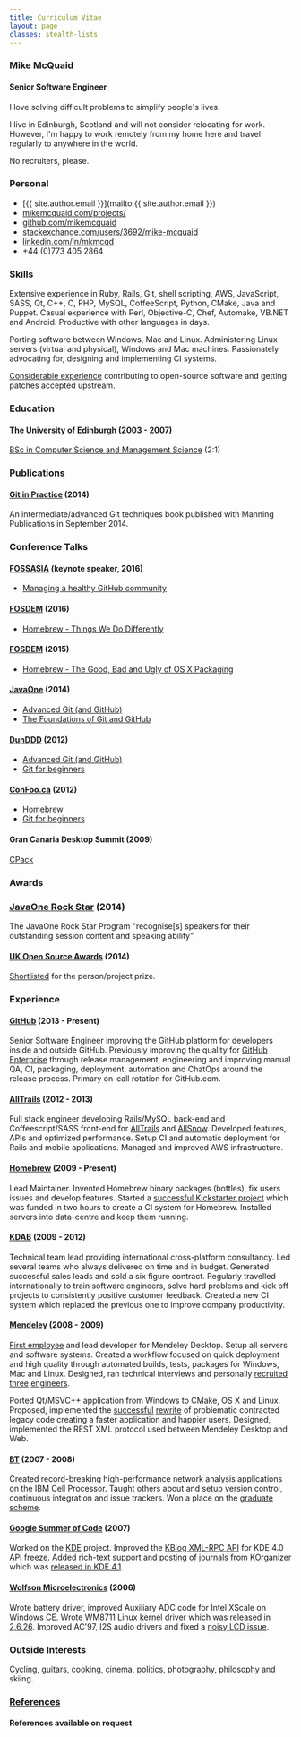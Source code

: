 ```yaml
---
title: Curriculum Vitae
layout: page
classes: stealth-lists
---
```

### Mike McQuaid

#### Senior Software Engineer
I love solving difficult problems to simplify people's lives.

I live in Edinburgh, Scotland and will not consider relocating for work. However, I'm happy to work remotely from my home here and travel regularly to anywhere in the world.

No recruiters, please.

### Personal
* [{{ site.author.email }}](mailto:{{ site.author.email }})
* [mikemcquaid.com/projects/](http://mikemcquaid.com/projects/)
* [github.com/mikemcquaid](https://github.com/mikemcquaid)
* [stackexchange.com/users/3692/mike-mcquaid](http://stackexchange.com/users/3692/mike-mcquaid)
* [linkedin.com/in/mkmcqd](http://www.linkedin.com/in/mkmcqd)
* +44 (0)773 405 2864

### Skills
Extensive experience in Ruby, Rails, Git, shell scripting, AWS, JavaScript, SASS, Qt, C++, C, PHP, MySQL, CoffeeScript, Python, CMake, Java and Puppet. Casual experience with Perl, Objective-C, Chef, Automake, VB.NET and Android. Productive with other languages in days.

Porting software between Windows, Mac and Linux. Administering Linux servers (virtual and physical), Windows and Mac machines. Passionately advocating for, designing and implementing CI systems.

[Considerable experience](https://www.openhub.net/accounts/mikemcquaid) contributing to open-source software and getting patches accepted upstream.

### Education

#### [The University of Edinburgh](http://www.ed.ac.uk/home) (2003 - 2007)
[BSc in Computer Science and Management Science](http://www.inf.ed.ac.uk/undergraduate/csms.html) (2:1)

### Publications

#### [Git in Practice](https://training.github.com/kit/foundations/) (2014)
An intermediate/advanced Git techniques book published with Manning Publications in September 2014.

### Conference Talks

#### [FOSSASIA](http://2016.fossasia.org) (keynote speaker, 2016)
* [Managing a healthy GitHub community](https://speakerdeck.com/mikemcquaid/managing-a-healthy-github-community)

#### [FOSDEM](https://fosdem.org) (2016)
* [Homebrew - Things We Do Differently](https://speakerdeck.com/mikemcquaid/homebrew-things-we-do-differently)

#### [FOSDEM](https://fosdem.org) (2015)
* [Homebrew - The Good, Bad and Ugly of OS X Packaging](https://speakerdeck.com/mikemcquaid/homebrew-the-good-bad-and-ugly-of-osx-packaging)

#### [JavaOne](https://www.oracle.com/javaone/index.html) (2014)
* [Advanced Git (and GitHub)](https://speakerdeck.com/mikemcquaid/advanced-git-and-github)
* [The Foundations of Git and GitHub](https://training.github.com/kit/foundations/)

#### [DunDDD](http://dun.dddscotland.co.uk/) (2012)
* [Advanced Git (and GitHub)](https://speakerdeck.com/mikemcquaid/advanced-git-and-github)
* [Git for beginners](http://speakerdeck.com/u/mikemcquaid/p/git-for-beginners)

#### [ConFoo.ca](http://confoo.ca) (2012)
* [Homebrew](http://speakerdeck.com/u/mikemcquaid/p/homebrew)
* [Git for beginners](http://speakerdeck.com/u/mikemcquaid/p/git-for-beginners)

#### Gran Canaria Desktop Summit (2009)
[CPack](http://speakerdeck.com/u/mikemcquaid/p/cpack)

### Awards

### [JavaOne Rock Star](https://www.oracle.com/javaone/rock-stars/index.html#McQuaid) (2014)
The JavaOne Rock Star Program "recognise[s] speakers for their outstanding session content and speaking ability".

#### [UK Open Source Awards](http://opensourceawards.org/) (2014)
[Shortlisted](http://opensourceawards.org/index.php/awards-shortlist) for the person/project prize.

### Experience

#### [GitHub](http://github.com/) (2013 - Present)
Senior Software Engineer improving the GitHub platform for developers inside and outside GitHub. Previously improving the quality for [GitHub Enterprise](https://enterprise.github.com) through release management, engineering and improving manual QA, CI, packaging, deployment, automation and ChatOps around the release process. Primary on-call rotation for GitHub.com.

#### [AllTrails](http://alltrails.com/) (2012 - 2013)
Full stack engineer developing Rails/MySQL back-end and Coffeescript/SASS front-end for [AllTrails](http://alltrails.com/) and [AllSnow](http://allsnow.com). Developed features, APIs and optimized performance. Setup CI and automatic deployment for Rails and mobile applications. Managed and improved AWS infrastructure.

#### [Homebrew](https://github.com/Homebrew/homebrew/) (2009 - Present)
Lead Maintainer. Invented Homebrew binary packages (bottles), fix users issues and develop features. Started a [successful Kickstarter project](http://www.kickstarter.com/projects/homebrew/brew-test-bot) which was funded in two hours to create a CI system for Homebrew. Installed servers into data-centre and keep them running.

#### [KDAB](http://kdab.com/) (2009 - 2012)
Technical team lead providing international cross-platform consultancy. Led several teams who always delivered on time and in budget. Generated successful sales leads and sold a six figure contract. Regularly travelled internationally to train software engineers, solve hard problems and kick off projects to consistently positive customer feedback. Created a new CI system which replaced the previous one to improve company productivity.

#### [Mendeley](http://www.mendeley.com/) (2008 - 2009)
[First employee](http://blog.mendeley.com/start-up-life/mike-arthur-joins-team-mendeley/) and lead developer for Mendeley Desktop. Setup all servers and software systems. Created a workflow focused on quick deployment and high quality through automated builds, tests, packages for Windows, Mac and Linux. Designed, ran technical interviews and personally [recruited](http://blog.mendeley.com/start-up-life/introducing-fred-amir-and-a-bond-villain/) [three](http://blog.mendeley.com/academic-life/an-excellent-euroscience-adventure-part-ii/) [engineers](http://blog.mendeley.com/research-miscellanea/a-new-knight-joins-mendeleys-round-table/).

Ported Qt/MSVC++ application from Windows to CMake, OS X and Linux. Proposed, implemented the [successful](http://blog.mendeley.com/academic-features/mendeley-desktop-the-mvc-strikes-back/) [rewrite](http://blog.mendeley.com/academic-features/mendeley-desktop-the-about-dialogue-and-the-refactor/) of problematic contracted legacy code creating a faster application and happier users. Designed, implemented the REST XML protocol used between Mendeley Desktop and Web.

#### [BT](http://www.bt.com/) (2007 - 2008)
Created record-breaking high-performance network analysis applications on the IBM Cell Processor. Taught others about and setup version control, continuous integration and issue trackers. Won a place on the [graduate scheme](http://www.btplc.com/careercentre/graduates/index.cfm).

#### [Google Summer of Code](http://code.google.com/soc/) (2007)
Worked on the [KDE](http://www.kde.org/) project. Improved the [KBlog XML-RPC API](http://api.kde.org/4.0-api/kdepimlibs-apidocs/kblog/html/index.html) for KDE 4.0 API freeze. Added rich-text support and [posting of journals from KOrganizer](http://mikemcquaid.com/2008/09/27/kde-blog-from-korganizer-howto/) which was [released in KDE 4.1](http://www.kde.org/announcements/4.1/).

#### [Wolfson Microelectronics](http://www.wolfsonmicro.com/) (2006)
Wrote battery driver, improved Auxiliary ADC code for Intel XScale on Windows CE. Wrote WM8711 Linux kernel driver which was [released in 2.6.26](https://github.com/mirrors/linux-2.6/commit/bd6d417743d941c3e5eabb21abbcac9737f11061). Improved AC'97, I2S audio drivers and fixed a [noisy LCD issue](http://bugs.openembedded.org/show_bug.cgi?id=1316).

### Outside Interests
Cycling, guitars, cooking, cinema, politics, photography, philosophy and skiing.

### [References](/references/)

#### References available on request

